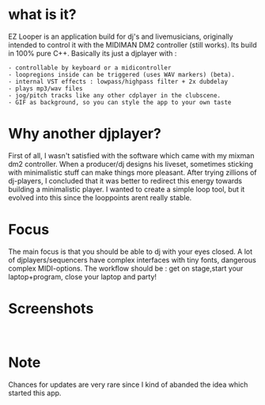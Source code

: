 # what is it? #
EZ Looper is an application build for dj's and livemusicians, originally intended to control it with the MIDIMAN DM2 controller (still works).
Its build in 100% pure C++.
Basically its just a djplayer with :

```
- controllable by keyboard or a midicontroller 
- loopregions inside can be triggered (uses WAV markers) (beta).
- internal VST effects : lowpass/highpass filter + 2x dubdelay
- plays mp3/wav files
- jog/pitch tracks like any other cdplayer in the clubscene.
- GIF as background, so you can style the app to your own taste
```

# Why another djplayer? #
First of all, I wasn't satisfied with the software which came with my mixman dm2 controller.
When a producer/dj designs his liveset, sometimes sticking with minimalistic stuff can make things more pleasant. After trying zillions of dj-players, I concluded that
it was better to redirect this energy towards building a minimalistic player.
I wanted to create a simple loop tool, but it evolved into this since the looppoints arent really stable.

# Focus #
The main focus is that you should be able to dj with your eyes closed.
A lot of djplayers/sequencers have complex interfaces with tiny fonts, dangerous complex MIDI-options.
The workflow should be : get on stage,start your laptop+program, close your laptop and party!

# Screenshots #
![![](http://kn0r.mannetje.org/graphics/screenshots/ezlooper/1_thumb.gif)](http://kn0r.mannetje.org/graphics/screenshots/ezlooper/1.gif)
![![](http://kn0r.mannetje.org/graphics/screenshots/ezlooper/2_thumb.gif)](http://kn0r.mannetje.org/graphics/screenshots/ezlooper/2.gif)
![![](http://kn0r.mannetje.org/graphics/screenshots/ezlooper/3_thumb.gif)](http://kn0r.mannetje.org/graphics/screenshots/ezlooper/3.gif)
![![](http://kn0r.mannetje.org/graphics/screenshots/ezlooper/4_thumb.gif)](http://kn0r.mannetje.org/graphics/screenshots/ezlooper/4.gif)

# Note #
Chances for updates are very rare since I kind of abanded the idea which started this app.